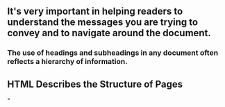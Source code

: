 ## It's very important in helping readers to understand the messages you are trying to convey and to navigate around the document.

### The use of headings and subheadings in any document often reflects a hierarchy of information.

## HTML Describes the Structure of Pages
"   <html>
     <head>
      <title>
    </head>
    <body>
     <h1>
           <p>
     <h2>
        <p>
     </body>
    </html>
"

### characters that inside angled brackets these are called *HTML elements*. Elements are usually made up of two tags: an opening tag and a closing tag.

* Tags are often referred to as elements.
* Attributes require a name and a value


### Code in a Content Management System

* If you use Content Management System, you should log into a special administration section of the website to control it.

* This website allows you to enter a title for the page, another box for the main article, a way to enter a publication date, and something to indicate which section of thesite this page belongs in.


